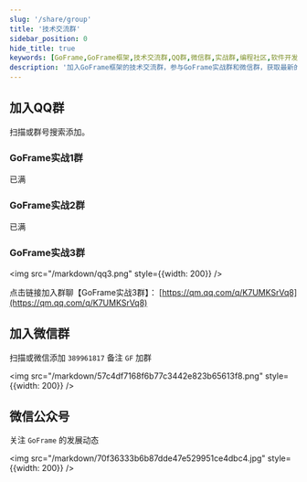 ```yaml
---
slug: '/share/group'
title: '技术交流群'
sidebar_position: 0
hide_title: true
keywords: [GoFrame,GoFrame框架,技术交流群,QQ群,微信群,实战群,编程社区,软件开发,开发者交流,GoFrame公众号]
description: '加入GoFrame框架的技术交流群，参与GoFrame实战群和微信群，获取最新的框架发展动态和技术交流。我们提供多个QQ群和微信群，供爱好者们分享经验和交流开发心得，并持续关注GoFrame的最新资讯。'
---
```


## 加入QQ群

扫描或群号搜索添加。

### GoFrame实战1群
已满

### GoFrame实战2群
已满

### GoFrame实战3群
<img src="/markdown/qq3.png" style={{width: 200}} />

点击链接加入群聊【GoFrame实战3群】： [https://qm.qq.com/q/K7UMKSrVq8](https://qm.qq.com/q/K7UMKSrVq8) 

## 加入微信群
扫描或微信添加 `389961817` 备注 `GF` 加群

<img src="/markdown/57c4df7168f6b77c3442e823b65613f8.png" style={{width: 200}} />


## 微信公众号
关注 `GoFrame` 的发展动态

<img src="/markdown/70f36333b6b87dde47e529951ce4dbc4.jpg" style={{width: 200}} />
